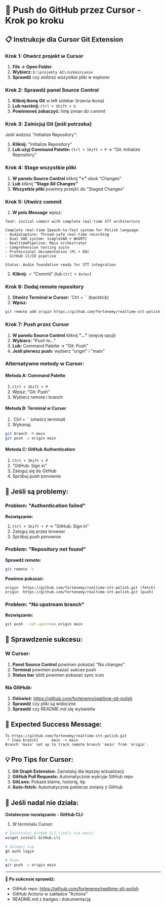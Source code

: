 # 🎯 Push do GitHub przez Cursor - Krok po kroku

## 📋 Instrukcje dla Cursor Git Extension

### **Krok 1: Otwórz projekt w Cursor**
1. **File → Open Folder**
2. **Wybierz:** `D:\projekty AI\rozkminianie`
3. **Sprawdź** czy widzisz wszystkie pliki w explorer

### **Krok 2: Sprawdź panel Source Control**
1. **Kliknij ikonę Git** w left sidebar (trzecia ikona)
2. **Lub naciśnij:** `Ctrl + Shift + G`
3. **Powinieneś zobaczyć:** listę zmian do commit

### **Krok 3: Zainicjuj Git (jeśli potrzeba)**
Jeśli widzisz "Initialize Repository":
1. **Kliknij:** "Initialize Repository"  
2. **Lub użyj Command Palette:** `Ctrl + Shift + P` → "Git: Initialize Repository"

### **Krok 4: Stage wszystkie pliki**
1. **W panelu Source Control** kliknij **"+"** obok "Changes"
2. **Lub** kliknij **"Stage All Changes"**
3. **Wszystkie pliki** powinny przejść do "Staged Changes"

### **Krok 5: Utwórz commit**
1. **W polu Message** wpisz:
```
feat: initial commit with complete real-time STT architecture

Complete real-time Speech-to-Text system for Polish language:
- AudioCapture: Thread-safe real-time recording
- Dual VAD system: SimpleVAD + WebRTC  
- RealtimePipeline: Main orchestrator
- Comprehensive testing suite
- Professional documentation (PL + EN)
- GitHub CI/CD pipeline

Status: Audio foundation ready for STT integration
```

2. **Kliknij:** ✓ "Commit" (lub `Ctrl + Enter`)

### **Krok 6: Dodaj remote repository**
1. **Otwórz Terminal w Cursor:** `Ctrl + `` (backtick)
2. **Wpisz:**
```bash
git remote add origin https://github.com/fortenemy/realtime-stt-polish.git
```

### **Krok 7: Push przez Cursor**
1. **W panelu Source Control** kliknij **"..."** (więcej opcji)
2. **Wybierz:** "Push to..."
3. **Lub:** Command Palette → "Git: Push"
4. **Jeśli pierwsz push:** wybierz "origin" i "main"

### **Alternatywne metody w Cursor:**

#### **Metoda A: Command Palette**
1. `Ctrl + Shift + P`
2. Wpisz: "Git: Push"
3. Wybierz remote i branch

#### **Metoda B: Terminal w Cursor**
1. `Ctrl + `` (otwórz terminal)
2. Wykonaj:
```bash
git branch -M main
git push -u origin main
```

#### **Metoda C: GitHub Authentication**
1. `Ctrl + Shift + P`
2. "GitHub: Sign in"
3. Zaloguj się do GitHub
4. Spróbuj push ponownie

## 🔧 Jeśli są problemy:

### **Problem: "Authentication failed"**
**Rozwiązanie:**
1. `Ctrl + Shift + P` → "GitHub: Sign in"
2. Zaloguj się przez browser
3. Spróbuj push ponownie

### **Problem: "Repository not found"**
**Sprawdź remote:**
```bash
git remote -v
```
**Powinno pokazać:**
```
origin  https://github.com/fortenemy/realtime-stt-polish.git (fetch)
origin  https://github.com/fortenemy/realtime-stt-polish.git (push)
```

### **Problem: "No upstream branch"**
**Rozwiązanie:**
```bash
git push --set-upstream origin main
```

## 🎯 Sprawdzenie sukcesu:

### **W Cursor:**
1. **Panel Source Control** powinien pokazać "No changes"
2. **Terminal** powinien pokazać sukces push
3. **Status bar** (dół) powinien pokazać sync icon

### **Na GitHub:**
1. **Odśwież:** https://github.com/fortenemy/realtime-stt-polish
2. **Sprawdź** czy pliki są widoczne
3. **Sprawdź** czy README.md się wyświetla

## 🚀 Expected Success Message:
```
To https://github.com/fortenemy/realtime-stt-polish.git
 * [new branch]      main -> main
Branch 'main' set up to track remote branch 'main' from 'origin'.
```

## 💡 Pro Tips for Cursor:

1. **Git Graph Extension:** Zainstaluj dla lepszej wizualizacji
2. **GitHub Pull Requests:** Automatycznie wykryje GitHub repo
3. **GitLens:** Pokaże blame, historię, itp.
4. **Auto-fetch:** Automatycznie pobierze zmiany z GitHub

## 🔄 Jeśli nadal nie działa:

**Ostateczne rozwiązanie - GitHub CLI:**
1. W terminalu Cursor:
```bash
# Zainstaluj GitHub CLI (jeśli nie masz)
winget install GitHub.cli

# Zaloguj się
gh auth login

# Push
git push -u origin main
```

---

**🎉 Po sukcesie sprawdź:**
- GitHub repo: https://github.com/fortenemy/realtime-stt-polish
- GitHub Actions w zakładce "Actions"
- README.md z badges i dokumentacją
